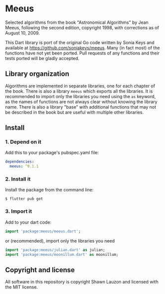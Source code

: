 # Meeus

Selected algorithms from the book "Astronomical Algorithms"
by Jean Meeus, following the second edition, copyright 1998,
with corrections as of August 10, 2009.

This Dart library is port of the original Go code written by Sonia Keys and
available at https://github.com/soniakeys/meeus. Many (in fact most) of the
functions have not yet been ported. Pull requests of any functions and their
tests ported will be gladly accepted.

## Library organization

Algorithms are implemented in separate libraries, one for each chapter of the 
book. There is also a library `meeus` which exports all the libraries. It is
recommended to import only the libraries you need using the `as` keyword, as
the names of functions are not always clear without knowing the library name.
There is also a library "base" with additional functions that may not be described
in the book but are useful with multiple other libraries.

## Install

### 1. Depend on it

Add this to your package's pubspec.yaml file:

```yaml
dependencies:
  meeus: ^0.1.1
```

### 2. Install it

Install the package from the command line:

```
$ flutter pub get
```

### 3. Import it

Add to your dart code:

```dart
import 'package:meeus/meeus.dart';
```

or (recommended), import only the libraries you need

```dart
import 'package:meeus/julian.dart' as julian;
import 'package:meeus/moonillum.dart' as moonillum;
```

## Copyright and license

All software in this repository is copyright Shawn Lauzon and licensed with the
MIT license.

